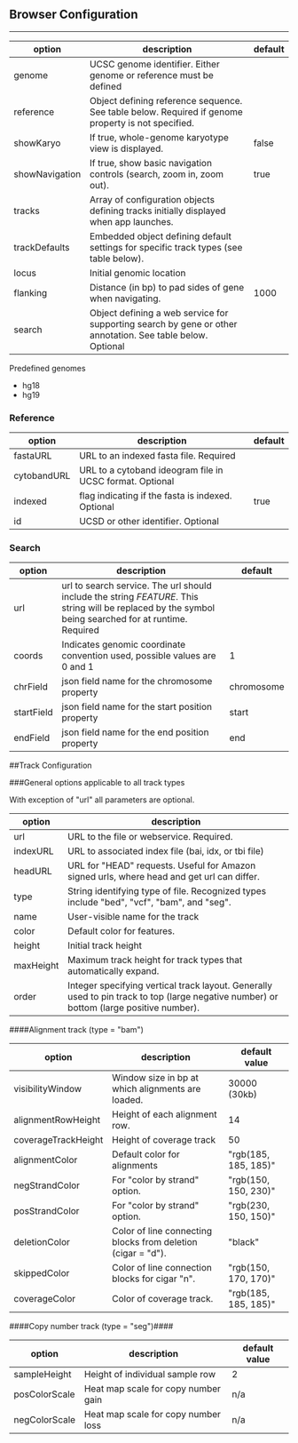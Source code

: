 <!--Note: This document is written in "markdown".  Please respect the arkdown conventions (http://daringfireball.net/projects/markdown/) when editig. -->



## Browser Configuration

----


option  | description | default
------ | ------- | ------------
genome  | UCSC genome identifier.  Either genome or reference must be defined |
reference | Object defining reference sequence.  See table below.  Required if genome property is not specified. |
showKaryo | If true, whole-genome karyotype view is displayed. | false
showNavigation | If true, show basic navigation controls (search, zoom in, zoom out). | true
tracks | Array of configuration objects defining tracks initially displayed when app launches. |
trackDefaults |  Embedded object defining default settings for specific track types (see table below). |
locus | Initial genomic location |
flanking  | Distance (in bp) to pad sides of gene when navigating. | 1000
search | Object defining a web service for supporting search by gene or other annotation.  See table below.  Optional |


Predefined genomes
* hg18
* hg19


### Reference
option  | description | default
------ | ------- | ------------
fastaURL | URL to an indexed fasta file. Required|
cytobandURL | URL to a cytoband ideogram file in UCSC format.  Optional  |
indexed | flag indicating if the fasta is indexed.  Optional | true
id | UCSD or other identifier. Optional |


### Search

option  | description | default
------ | ------- | ------------
url | url to search service.  The url should include the string $FEATURE$.  This string will be replaced by the symbol being searched for at runtime.  Required |
coords | Indicates genomic coordinate convention used, possible values are 0 and 1 | 1
chrField | json field name for the chromosome property | chromosome
startField | json field name for the start position property | start
endField | json field name for the end position property | end



##Track Configuration

###General options applicable to all track types

With exception of "url" all parameters are optional.

option | description
--------|  ----------------
url | URL to the file or webservice.  Required.
indexURL | URL to associated index file (bai, idx, or tbi file)
headURL | URL for "HEAD" requests.   Useful for Amazon signed urls, where head and get url can differ.
type | String identifying type of file.  Recognized types include  "bed", "vcf", "bam", and "seg".
name | User-visible name for the track
color | Default color for features.
height | Initial track height
maxHeight | Maximum track height for track types that automatically expand.
order | Integer specifying vertical track layout.  Generally used to pin track to top (large negative number) or bottom (large positive number).

####Alignment track (type = "bam")

option | description | default value
-------- | ---------------- | ----------------
visibilityWindow | Window size in bp at which alignments are loaded.  | 30000 (30kb)
alignmentRowHeight | Height of each alignment row.  | 14
coverageTrackHeight | Height of coverage track | 50
alignmentColor | Default color for alignments | "rgb(185, 185, 185)"
negStrandColor | For "color by strand" option. | "rgb(150, 150, 230)"
posStrandColor | For "color by strand" option. | "rgb(230, 150, 150)"
deletionColor | Color of line connecting blocks from deletion (cigar = "d").  | "black"
skippedColor | Color of line connection blocks for cigar "n". | "rgb(150, 170, 170)"
coverageColor | Color of coverage track. | "rgb(185, 185, 185)"

####Copy number track (type = "seg")####

option | description | default value
-------- | ---------------- | ----------------
sampleHeight | Height of individual sample row | 2
posColorScale | Heat map scale for copy number gain | n/a
negColorScale | Heat map scale for copy number loss | n/a

<!-- TODO -- heatmap scale json description -->



